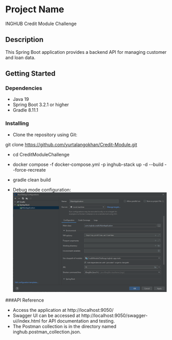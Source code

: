 # Project Name

INGHUB Credit Module Challenge

## Description

This Spring Boot application provides a backend API for managing customer and loan data. 

## Getting Started

### Dependencies

* Java 19
* Spring Boot 3.2.1 or higher
* Gradle 8.11.1

### Installing

* Clone the repository using Git:

git clone https://github.com/yurtalangokhan/Credit-Module.git

* cd CreditModuleChallenge
* docker compose -f docker-compose.yml -p inghub-stack up -d --build --force-recreate


* gradle clean build
* Debug mode configuration:
  ![alt text](CreditModuleChallenge/Configuration.PNG "Configuration")


###API Reference
* Access the application at http://localhost:9050/
* Swagger UI can be accessed at http://localhost:9050/swagger-ui/index.html for API documentation and testing.
* The Postman collection is in the directory named inghub.postman_collection.json.


